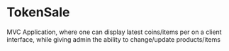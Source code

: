 # TokenSale
MVC Application, where one can display latest coins/items per on a client interface, while giving admin the ability to change/update products/items
